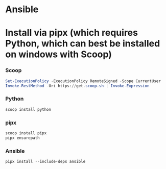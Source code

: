 # Ansible

# Install via pipx (which requires Python, which can best be installed on windows with Scoop)


### Scoop

```powershell
Set-ExecutionPolicy -ExecutionPolicy RemoteSigned -Scope CurrentUser
Invoke-RestMethod -Uri https://get.scoop.sh | Invoke-Expression
```

### Python

```powershell
scoop install python
```

### pipx

```powershell
scoop install pipx
pipx ensurepath
```

### Ansible

```powershell
pipx install --include-deps ansible
```